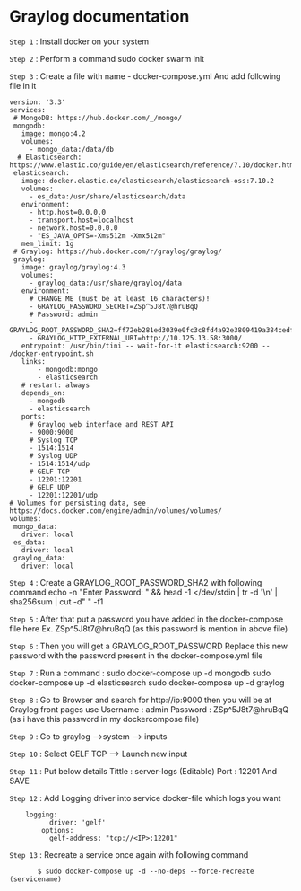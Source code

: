 
# Graylog documentation 

`Step 1` : Install docker on your system 

`Step 2` : Perform a command 
		sudo docker swarm init

`Step 3` : Create a file with name -  docker-compose.yml
And add following file in it 

```
version: '3.3'
services:
 # MongoDB: https://hub.docker.com/_/mongo/
 mongodb:
   image: mongo:4.2
   volumes:
     - mongo_data:/data/db
  # Elasticsearch: https://www.elastic.co/guide/en/elasticsearch/reference/7.10/docker.html
 elasticsearch:
   image: docker.elastic.co/elasticsearch/elasticsearch-oss:7.10.2
   volumes:
     - es_data:/usr/share/elasticsearch/data
   environment:
     - http.host=0.0.0.0
     - transport.host=localhost
     - network.host=0.0.0.0
     - "ES_JAVA_OPTS=-Xms512m -Xmx512m"
   mem_limit: 1g
 # Graylog: https://hub.docker.com/r/graylog/graylog/
 graylog:
   image: graylog/graylog:4.3
   volumes:
     - graylog_data:/usr/share/graylog/data
   environment:
     # CHANGE ME (must be at least 16 characters)!
     - GRAYLOG_PASSWORD_SECRET=ZSp^5J8t7@hruBqQ
     # Password: admin
     - GRAYLOG_ROOT_PASSWORD_SHA2=ff72eb281ed3039e0fc3c8fd4a92e3809419a384cedff152ba518104d109ed9b
     - GRAYLOG_HTTP_EXTERNAL_URI=http://10.125.13.58:3000/
   entrypoint: /usr/bin/tini -- wait-for-it elasticsearch:9200 --  /docker-entrypoint.sh
   links:
       - mongodb:mongo
       - elasticsearch
   # restart: always
   depends_on:
     - mongodb
     - elasticsearch
   ports:
     # Graylog web interface and REST API
     - 9000:9000
     # Syslog TCP
     - 1514:1514
     # Syslog UDP
     - 1514:1514/udp
     # GELF TCP
     - 12201:12201
     # GELF UDP
     - 12201:12201/udp
# Volumes for persisting data, see https://docs.docker.com/engine/admin/volumes/volumes/
volumes:
 mongo_data:
   driver: local
 es_data:
   driver: local
 graylog_data:
   driver: local
```

`Step 4` : Create a GRAYLOG_ROOT_PASSWORD_SHA2 with following command 
echo -n "Enter Password: " && head -1 </dev/stdin | tr -d '\n' | sha256sum | cut -d" " -f1

`Step 5` : 
After that put a password you have added in the docker-compose file here 
Ex. ZSp^5J8t7@hruBqQ (as this password is mention in above file)

`Step 6` : Then you will get a GRAYLOG_ROOT_PASSWORD Replace this new password with the password present in the docker-compose.yml file

`Step 7` : 
	Run a command : 	sudo docker-compose up -d mongodb
				sudo docker-compose up -d elasticsearch
				sudo docker-compose up -d graylog

`Step 8` : 
	Go to Browser and search for http://ip:9000 then you will be at Graylog front pages use 
Username : admin
Password : ZSp^5J8t7@hruBqQ (as i have this password in my dockercompose file)




`Step 9` : 
	Go to graylog —>system —> inputs


`Step 10` : 
	Select GELF TCP —> Launch new input

`Step 11` : 
	Put below details 
	Tittle : server-logs (Editable)
	Port : 12201
	And SAVE


`Step 12` : 
	Add Logging driver into service docker-file which logs you want 

```
	logging:
      	  driver: 'gelf'
        options:
          gelf-address: "tcp://<IP>:12201"
```


`Step 13` :  Recreate a service once again with following command 

           $ sudo docker-compose up -d --no-deps --force-recreate (servicename)
